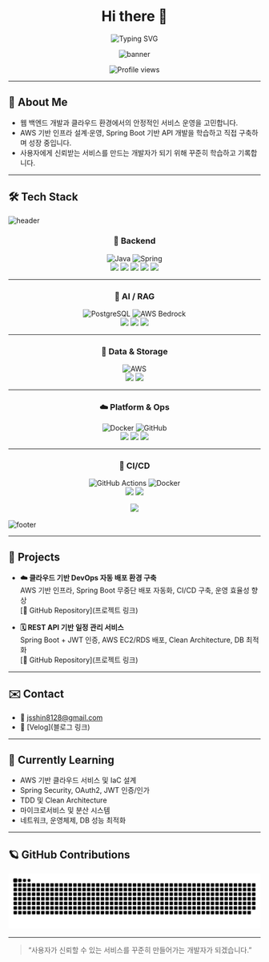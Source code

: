 <h1 align="center">Hi there 👋</h1>

<p align="center">
  <img src="https://readme-typing-svg.demolab.com?font=Fira+Code&weight=500&size=24&pause=1000&color=6DB33F&center=true&vCenter=true&multiline=true&width=600&height=50&lines=Web+Backend+Developer+%7C+Cloud+Engineering;" alt="Typing SVG" />
</p>

<p align="center">
  <img src="https://capsule-render.vercel.app/api?type=rounded&color=gradient&height=160&section=header&text=Welcome%20to%20My%20GitHub&fontSize=30&fontAlignY=40" alt="banner"/>
</p>

<p align="center">
  <img src="https://komarev.com/ghpvc/?username=jsshin8128&color=6DB33F&style=flat-square" alt="Profile views" />
</p>

---

## 🚀 About Me

- 웹 백엔드 개발과 클라우드 환경에서의 안정적인 서비스 운영을 고민합니다.
- AWS 기반 인프라 설계·운영, Spring Boot 기반 API 개발을 학습하고 직접 구축하며 성장 중입니다.
- 사용자에게 신뢰받는 서비스를 만드는 개발자가 되기 위해 꾸준히 학습하고 기록합니다.

---

## 🛠️ Tech Stack

<!-- Capsule Render Header -->
![header](https://capsule-render.vercel.app/api?type=waving&color=0:6DB33F,100:007396&height=150&section=header&text=✨%20Tech%20Stack%20✨&fontSize=38&fontAlignY=35&animation=twinkling&fontColor=ffffff)

<div align="center">

### 🧩 Backend  
<img src="https://cdn.jsdelivr.net/gh/devicons/devicon/icons/java/java-original.svg" width="50px" alt="Java"/> 
<img src="https://cdn.jsdelivr.net/gh/devicons/devicon/icons/spring/spring-original.svg" width="50px" alt="Spring"/>  
<br/>
<img src="https://img.shields.io/badge/Java%2017-007396?style=for-the-badge&logo=openjdk&logoColor=white"/>
<img src="https://img.shields.io/badge/Spring%20Boot-6DB33F?style=for-the-badge&logo=springboot&logoColor=white"/>
<img src="https://img.shields.io/badge/Spring%20Security-6DB33F?style=for-the-badge&logo=springsecurity&logoColor=white"/>
<img src="https://img.shields.io/badge/REST%20API-FF6F00?style=for-the-badge&logo=swagger&logoColor=white"/>
<img src="https://img.shields.io/badge/Apache%20PDFBox-D22128?style=for-the-badge&logo=apache&logoColor=white"/>

---

### 🧠 AI / RAG  
<img src="https://cdn.jsdelivr.net/gh/devicons/devicon/icons/postgresql/postgresql-original.svg" width="50px" alt="PostgreSQL"/> 
<img src="https://static-00.iconduck.com/assets.00/aws-icon-2048x2048-oz5wwlrn.png" width="50px" alt="AWS Bedrock"/>  
<br/>
<img src="https://img.shields.io/badge/PostgreSQL%20+%20pgvector-336791?style=for-the-badge&logo=postgresql&logoColor=white"/>
<img src="https://img.shields.io/badge/AWS%20Bedrock-FF9900?style=for-the-badge&logo=amazonaws&logoColor=white"/>
<img src="https://img.shields.io/badge/Prompt%20Templates-8A2BE2?style=for-the-badge"/>

---

### 💾 Data & Storage  
<img src="https://cdn.jsdelivr.net/gh/devicons/devicon/icons/amazonwebservices/amazonwebservices-original.svg" width="50px" alt="AWS"/>  
<br/>
<img src="https://img.shields.io/badge/Amazon%20S3-569A31?style=for-the-badge&logo=amazons3&logoColor=white"/>
<img src="https://img.shields.io/badge/AWS%20RDS%20(PostgreSQL)-527FFF?style=for-the-badge&logo=amazonrds&logoColor=white"/>

---

### ☁️ Platform & Ops  
<img src="https://cdn.jsdelivr.net/gh/devicons/devicon/icons/docker/docker-original.svg" width="50px" alt="Docker"/> 
<img src="https://cdn.jsdelivr.net/gh/devicons/devicon/icons/github/github-original.svg" width="50px" alt="GitHub"/>  
<br/>
<img src="https://img.shields.io/badge/AWS%20ECS%20Fargate-FF9900?style=for-the-badge&logo=amazonaws&logoColor=white"/>
<img src="https://img.shields.io/badge/AWS%20CloudWatch-FF4F8B?style=for-the-badge&logo=amazoncloudwatch&logoColor=white"/>
<img src="https://img.shields.io/badge/AWS%20SSM%20Parameter%20Store-232F3E?style=for-the-badge&logo=amazonaws&logoColor=white"/>

---

### 🔁 CI/CD  
<img src="https://cdn.jsdelivr.net/gh/devicons/devicon/icons/githubactions/githubactions-original.svg" width="50px" alt="GitHub Actions"/> 
<img src="https://cdn.jsdelivr.net/gh/devicons/devicon/icons/docker/docker-original.svg" width="50px" alt="Docker"/>  
<br/>
<img src="https://img.shields.io/badge/GitHub%20Actions-2088FF?style=for-the-badge&logo=githubactions&logoColor=white"/>
<img src="https://img.shields.io/badge/Docker-2496ED?style=for-the-badge&logo=docker&logoColor=white"/>

</div>

<!-- 애니메이션 Divider -->
<p align="center">
  <img src="https://raw.githubusercontent.com/andreasbm/readme/master/assets/lines/rainbow.png" width="80%" />
</p>

<!-- Capsule Render Footer -->
![footer](https://capsule-render.vercel.app/api?type=waving&color=0:007396,100:6DB33F&height=100&section=footer)

---

## 📌 Projects

- **☁️ 클라우드 기반 DevOps 자동 배포 환경 구축**  
  AWS 기반 인프라, Spring Boot 무중단 배포 자동화, CI/CD 구축, 운영 효율성 향상  
  [🔗 GitHub Repository](프로젝트 링크)

- **🗓️ REST API 기반 일정 관리 서비스**  
  Spring Boot + JWT 인증, AWS EC2/RDS 배포, Clean Architecture, DB 최적화  
  [🔗 GitHub Repository](프로젝트 링크)

---

## ✉️ Contact

- 📧 [jsshin8128@gmail.com](mailto:jsshin8128@gmail.com)
- 📝 [Velog](블로그 링크)

---

## 🌱 Currently Learning

- AWS 기반 클라우드 서비스 및 IaC 설계
- Spring Security, OAuth2, JWT 인증/인가
- TDD 및 Clean Architecture
- 마이크로서비스 및 분산 시스템
- 네트워크, 운영체제, DB 성능 최적화

---

## 🪐 GitHub Contributions

<p align="center">
  <img src="https://raw.githubusercontent.com/Platane/snk/output/github-contribution-grid-snake-dark.svg" alt="snake animation" />
</p>

---

> “사용자가 신뢰할 수 있는 서비스를 꾸준히 만들어가는 개발자가 되겠습니다.”
